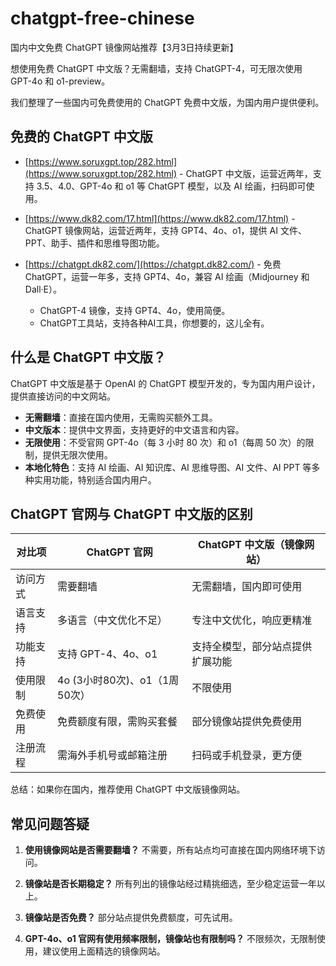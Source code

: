 # chatgpt-free-chinese

国内中文免费 ChatGPT 镜像网站推荐【3月3日持续更新】

想使用免费 ChatGPT 中文版？无需翻墙，支持 ChatGPT-4，可无限次使用 GPT-4o 和 o1-preview。

我们整理了一些国内可免费使用的 ChatGPT 免费中文版，为国内用户提供便利。

## 免费的 ChatGPT 中文版

- [https://www.soruxgpt.top/282.html](https://www.soruxgpt.top/282.html) - ChatGPT 中文版，运营近两年，支持 3.5、4.0、GPT-4o 和 o1 等 ChatGPT 模型，以及 AI 绘画，扫码即可使用。
- [https://www.dk82.com/17.html](https://www.dk82.com/17.html) - ChatGPT 镜像网站，运营近两年，支持 GPT4、4o、o1，提供 AI 文件、PPT、助手、插件和思维导图功能。
- [https://chatgpt.dk82.com/](https://chatgpt.dk82.com/) - 免费 ChatGPT，运营一年多，支持 GPT4、4o，兼容 AI 绘画（Midjourney 和 Dall·E）。

  - ChatGPT-4 镜像，支持 GPT4、4o，使用简便。
  - ChatGPT工具站，支持各种AI工具，你想要的，这儿全有。

## 什么是 ChatGPT 中文版？

ChatGPT 中文版是基于 OpenAI 的 ChatGPT 模型开发的，专为国内用户设计，提供直接访问的中文网站。

- **无需翻墙**：直接在国内使用，无需购买额外工具。
- **中文版本**：提供中文界面，支持更好的中文语言和内容。
- **无限使用**：不受官网 GPT-4o（每 3 小时 80 次）和 o1（每周 50 次）的限制，提供无限次使用。
- **本地化特色**：支持 AI 绘画、AI 知识库、AI 思维导图、AI 文件、AI PPT 等多种实用功能，特别适合国内用户。

## ChatGPT 官网与 ChatGPT 中文版的区别

| 对比项          | ChatGPT 官网         | ChatGPT 中文版（镜像网站）     |
|-----------------|----------------------|--------------------------------|
| 访问方式        | 需要翻墙             | 无需翻墙，国内即可使用         |
| 语言支持        | 多语言（中文优化不足）| 专注中文优化，响应更精准       |
| 功能支持        | 支持 GPT-4、4o、o1   | 支持全模型，部分站点提供扩展功能|
| 使用限制        | 4o (3小时80次)、o1（1周50次） | 不限使用                       |
| 免费使用        | 免费额度有限，需购买套餐 | 部分镜像站提供免费使用         |
| 注册流程        | 需海外手机号或邮箱注册 | 扫码或手机登录，更方便         |

总结：如果你在国内，推荐使用 ChatGPT 中文版镜像网站。

## 常见问题答疑

1. **使用镜像网站是否需要翻墙？**
   不需要，所有站点均可直接在国内网络环境下访问。

2. **镜像站是否长期稳定？**
   所有列出的镜像站经过精挑细选，至少稳定运营一年以上。

3. **镜像站是否免费？**
   部分站点提供免费额度，可先试用。

4. **GPT-4o、o1 官网有使用频率限制，镜像站也有限制吗？**
   不限频次，无限制使用，建议使用上面精选的镜像网站。

